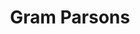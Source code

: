 ---
title: "Gram Parsons"
summary: "Ingram Cecil Connor III who was known professionally as Gram Parsons, was an American singer, songwriter, guitarist, and pianist who recorded as a solo artist and with the International Submarine Band, the Byrds, and the Flying Burrito Brothers, popularizing what he called \"Cosmic American Music\", a hybrid of country, rhythm and blues, soul, folk, and rock.Parsons was born in Winter Haven, Florida, and developed an interest in country music while attending Harvard University. He founded the International Submarine Band in 1966, but the group disbanded prior to the 1968 release of its debut album, Safe at Home. Parsons joined the Byrds in early 1968 and played a pivotal role in the making of the Sweetheart of the Rodeo album, a seminal album in the country rock genre. After leaving the group in late 1968, Parsons and fellow Byrd Chris Hillman formed The Flying Burrito Brothers in 1969; the band released its debut, The Gilded Palace of Sin, the same year. The album was well received but failed commercially. After a sloppy cross-country tour, the band hastily recorded Burrito Deluxe. Parsons was fired from the band before the album's release in early 1970. Parsons spent the first half of 1971 with Keith Richards of the Rolling Stones, living in his French villa Nellcôte during the recording sessions for Exile on Main Street, though he contributed very little to the recording process itself. After traveling around Britain with friends in late 1971, he was treated for heroin addiction and returned to the U.S., where he was introduced to Emmylou Harris, who assisted him on vocals for his first solo record, GP, released in 1973. Although it received enthusiastic reviews, the release failed to chart. His health deteriorated due to several years of drug abuse culminating in his death from a toxic combination of morphine and alcohol in 1973 at the age of 26. A posthumous solo album, Grievous Angel, peaked at number 195 on the Billboard chart.
Parsons's relatively short career was described by AllMusic as \"enormously influential\" for country and rock, \"blending the two genres to the point that they became indistinguishable from each other.\" He has been credited with helping to found the country rock and alt-country genres. His posthumous honors include the Americana Music Association \"President's Award\" for 2003 and a ranking at No. 87 on Rolling Stone's list of the \"100 Greatest Artists of All Time.\""
slug: "gram-parsons"
image: "gram-parsons.jpg"
apple_music_artist_url: "https://music.apple.com/gb/artist/the-byrds/462274"
wikipedia_url: "https://en.wikipedia.org/wiki/Gram_Parsons"
---